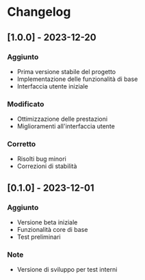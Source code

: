 # Changelog

## [1.0.0] - 2023-12-20

### Aggiunto

- Prima versione stabile del progetto
- Implementazione delle funzionalità di base
- Interfaccia utente iniziale

### Modificato

- Ottimizzazione delle prestazioni
- Miglioramenti all'interfaccia utente

### Corretto

- Risolti bug minori
- Correzioni di stabilità

## [0.1.0] - 2023-12-01

### Aggiunto

- Versione beta iniziale
- Funzionalità core di base
- Test preliminari

### Note

- Versione di sviluppo per test interni
